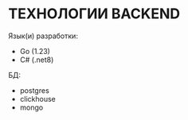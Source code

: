 # ТЕХНОЛОГИИ BACKEND

Язык(и) разработки:
- Go (1.23)
- C# (.net8)

БД:
- postgres
- clickhouse
- mongo